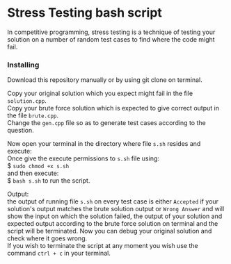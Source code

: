 # Stress Testing bash script

In competitive programming, stress testing is a technique of testing your solution on a number
of random test cases to find where the code might fail. 

### Installing
Download this repository manually or by using git clone on terminal.

Copy your original solution which you expect might fail in the file `solution.cpp`. <br>
Copy your brute force solution which is expected to give correct output in the file `brute.cpp`. <br>
Change the `gen.cpp` file so as to generate test cases according to the question. <br>

Now open your terminal in the directory where file `s.sh` resides and execute:<br>
Once give the execute permissions to `s.sh` file using: <br>
$ `sudo chmod +x s.sh` <br>
and then execute: <br>
$ `bash s.sh` to run the script.

Output:<br> the output of running file `s.sh` on every test case is either `Accepted` if your solution's output matches the brute solution output or `Wrong Answer` and will show the input on which the solution failed, the output of your solution and expected output according to the brute force solution on terminal and the script will be terminated. Now you can debug your original solution and check where it goes wrong. <br>
If you wish to terminate the script at any moment you wish use the command `ctrl + c` in your terminal.
